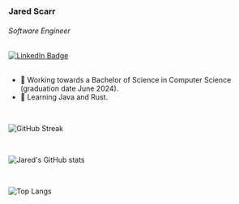 ### Jared Scarr
###### Software Engineer

<div id="badges">
  <a href="https://www.linkedin.com/in/jaredscarr">
    <img src="https://img.shields.io/badge/LinkedIn-blue?style=for-the-badge&logo=linkedin&logoColor=white" alt="LinkedIn Badge"/>
  </a>
</div>
<br />

- 🔭 Working towards a Bachelor of Science in Computer Science (graduation date June 2024).
- 🌱 Learning Java and Rust.

<br />

![GitHub Streak](http://github-readme-streak-stats.herokuapp.com?user=jaredscarr&border_radius=15&date_format=j%20M%5B%20Y%5D&theme=transparent)


<br />

![Jared's GitHub stats](https://github-readme-stats.vercel.app/api?username=jaredscarr&show_icons=true&count_private=true&rank_icon=github&theme=transparent)

<br />

![Top Langs](https://github-readme-stats.vercel.app/api/top-langs/?username=jaredscarr&layout=compac&langs_count=10&hide_progress=true&theme=transparent)
